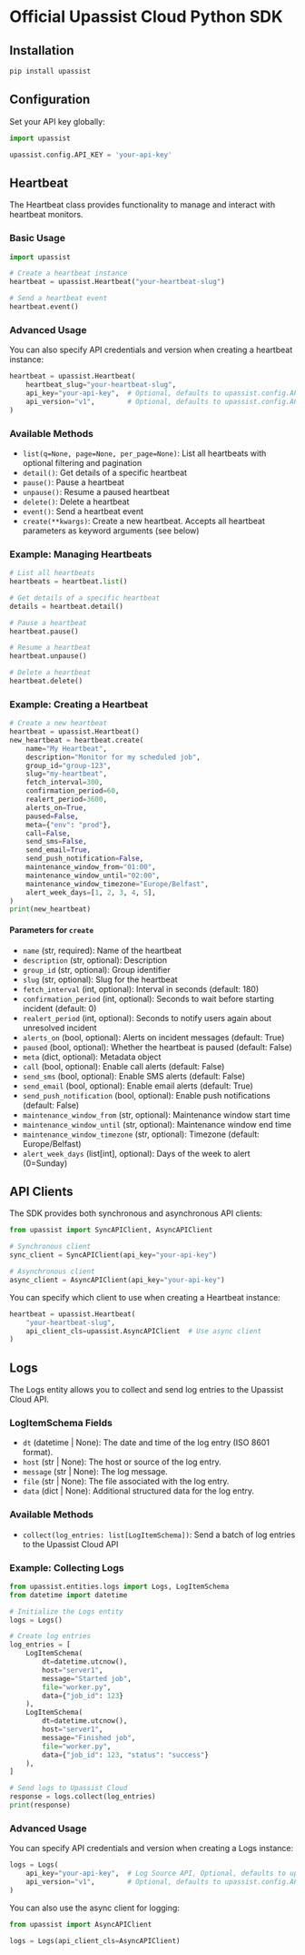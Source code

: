 # Official Upassist Cloud Python SDK

## Installation

```bash
pip install upassist
```

## Configuration

Set your API key globally:

```python
import upassist

upassist.config.API_KEY = 'your-api-key'
```

## Heartbeat

The Heartbeat class provides functionality to manage and interact with heartbeat monitors.

### Basic Usage

```python
import upassist

# Create a heartbeat instance
heartbeat = upassist.Heartbeat("your-heartbeat-slug")

# Send a heartbeat event
heartbeat.event()
```

### Advanced Usage

You can also specify API credentials and version when creating a heartbeat instance:

```python
heartbeat = upassist.Heartbeat(
    heartbeat_slug="your-heartbeat-slug",
    api_key="your-api-key",  # Optional, defaults to upassist.config.API_KEY
    api_version="v1",        # Optional, defaults to upassist.config.API_VERSION
)
```

### Available Methods

- `list(q=None, page=None, per_page=None)`: List all heartbeats with optional filtering and pagination
- `detail()`: Get details of a specific heartbeat
- `pause()`: Pause a heartbeat
- `unpause()`: Resume a paused heartbeat
- `delete()`: Delete a heartbeat
- `event()`: Send a heartbeat event
- `create(**kwargs)`: Create a new heartbeat. Accepts all heartbeat parameters as keyword arguments (see below)

### Example: Managing Heartbeats

```python
# List all heartbeats
heartbeats = heartbeat.list()

# Get details of a specific heartbeat
details = heartbeat.detail()

# Pause a heartbeat
heartbeat.pause()

# Resume a heartbeat
heartbeat.unpause()

# Delete a heartbeat
heartbeat.delete()
```

### Example: Creating a Heartbeat

```python
# Create a new heartbeat
heartbeat = upassist.Heartbeat()
new_heartbeat = heartbeat.create(
    name="My Heartbeat",
    description="Monitor for my scheduled job",
    group_id="group-123",
    slug="my-heartbeat",
    fetch_interval=300,
    confirmation_period=60,
    realert_period=3600,
    alerts_on=True,
    paused=False,
    meta={"env": "prod"},
    call=False,
    send_sms=False,
    send_email=True,
    send_push_notification=False,
    maintenance_window_from="01:00",
    maintenance_window_until="02:00",
    maintenance_window_timezone="Europe/Belfast",
    alert_week_days=[1, 2, 3, 4, 5],
)
print(new_heartbeat)
```

#### Parameters for `create`

- `name` (str, required): Name of the heartbeat
- `description` (str, optional): Description
- `group_id` (str, optional): Group identifier
- `slug` (str, optional): Slug for the heartbeat
- `fetch_interval` (int, optional): Interval in seconds (default: 180)
- `confirmation_period` (int, optional): Seconds to wait before starting incident (default: 0)
- `realert_period` (int, optional): Seconds to notify users again about unresolved incident
- `alerts_on` (bool, optional): Alerts on incident messages (default: True)
- `paused` (bool, optional): Whether the heartbeat is paused (default: False)
- `meta` (dict, optional): Metadata object
- `call` (bool, optional): Enable call alerts (default: False)
- `send_sms` (bool, optional): Enable SMS alerts (default: False)
- `send_email` (bool, optional): Enable email alerts (default: True)
- `send_push_notification` (bool, optional): Enable push notifications (default: False)
- `maintenance_window_from` (str, optional): Maintenance window start time
- `maintenance_window_until` (str, optional): Maintenance window end time
- `maintenance_window_timezone` (str, optional): Timezone (default: Europe/Belfast)
- `alert_week_days` (list[int], optional): Days of the week to alert (0=Sunday)

## API Clients

The SDK provides both synchronous and asynchronous API clients:

```python
from upassist import SyncAPIClient, AsyncAPIClient

# Synchronous client
sync_client = SyncAPIClient(api_key="your-api-key")

# Asynchronous client
async_client = AsyncAPIClient(api_key="your-api-key")
```

You can specify which client to use when creating a Heartbeat instance:

```python
heartbeat = upassist.Heartbeat(
    "your-heartbeat-slug",
    api_client_cls=upassist.AsyncAPIClient  # Use async client
)
```

## Logs

The Logs entity allows you to collect and send log entries to the Upassist Cloud API.

### LogItemSchema Fields
- `dt` (datetime | None): The date and time of the log entry (ISO 8601 format).
- `host` (str | None): The host or source of the log entry.
- `message` (str | None): The log message.
- `file` (str | None): The file associated with the log entry.
- `data` (dict | None): Additional structured data for the log entry.

### Available Methods

- `collect(log_entries: list[LogItemSchema])`: Send a batch of log entries to the Upassist Cloud API

### Example: Collecting Logs

```python
from upassist.entities.logs import Logs, LogItemSchema
from datetime import datetime

# Initialize the Logs entity
logs = Logs()

# Create log entries
log_entries = [
    LogItemSchema(
        dt=datetime.utcnow(),
        host="server1",
        message="Started job",
        file="worker.py",
        data={"job_id": 123}
    ),
    LogItemSchema(
        dt=datetime.utcnow(),
        host="server1",
        message="Finished job",
        file="worker.py",
        data={"job_id": 123, "status": "success"}
    ),
]

# Send logs to Upassist Cloud
response = logs.collect(log_entries)
print(response)
```

### Advanced Usage

You can specify API credentials and version when creating a Logs instance:

```python
logs = Logs(
    api_key="your-api-key",  # Log Source API, Optional, defaults to upassist.config.API_KEY
    api_version="v1",        # Optional, defaults to upassist.config.API_VERSION
)
```

You can also use the async client for logging:

```python
from upassist import AsyncAPIClient

logs = Logs(api_client_cls=AsyncAPIClient)
```
